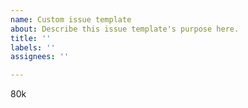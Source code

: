 ```yaml
---
name: Custom issue template
about: Describe this issue template's purpose here.
title: ''
labels: ''
assignees: ''

---
```


80k
